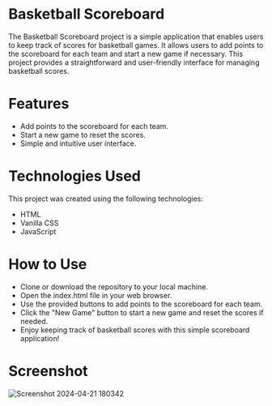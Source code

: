 # Basketball Scoreboard
The Basketball Scoreboard project is a simple application that enables users to keep track of scores for basketball games. It allows users to add points to the scoreboard for each team and start a new game if necessary. This project provides a straightforward and user-friendly interface for managing basketball scores.

# Features
- Add points to the scoreboard for each team.
- Start a new game to reset the scores.
- Simple and intuitive user interface.

# Technologies Used
This project was created using the following technologies:
- HTML
- Vanilla CSS
- JavaScript

# How to Use
- Clone or download the repository to your local machine.
- Open the index.html file in your web browser.
- Use the provided buttons to add points to the scoreboard for each team.
- Click the "New Game" button to start a new game and reset the scores if needed.
- Enjoy keeping track of basketball scores with this simple scoreboard application!

# Screenshot
![Screenshot 2024-04-21 180342](https://github.com/ShamBB/basketball/assets/26355647/ad43a4b4-f853-41b9-8317-f033a41ac212)
